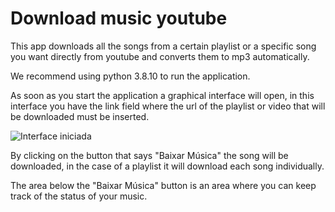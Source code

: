 # Download music youtube

This app downloads all the songs from a certain playlist or a specific song you want directly from youtube and converts them to mp3 automatically.

We recommend using python 3.8.10 to run the application.

As soon as you start the application a graphical interface will open, in this interface you have the link field where the url of the playlist or video that will be downloaded must be inserted.

![Interface iniciada](https://user-images.githubusercontent.com/81983803/136423460-6bcccc85-4dba-4471-a435-e16923f5c311.png)

By clicking on the button that says "Baixar Música" the song will be downloaded, in the case of a playlist it will download each song individually.

The area below the "Baixar Música" button is an area where you can keep track of the status of your music.